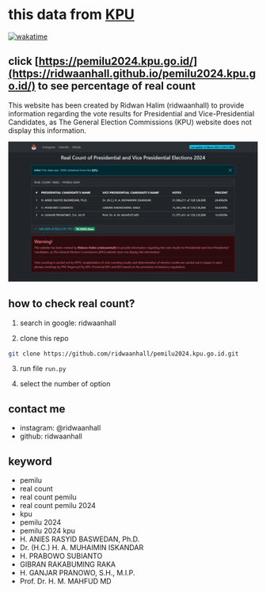 # this data from [KPU](https://pemilu2024.kpu.go.id/)

[![wakatime](https://wakatime.com/badge/user/018b799e-de53-4f7a-bb65-edc2df9f26d8/project/018da7b7-99cb-467c-b130-86ce7afc934c.svg)](https://wakatime.com/badge/user/018b799e-de53-4f7a-bb65-edc2df9f26d8/project/018da7b7-99cb-467c-b130-86ce7afc934c)

## click [https://pemilu2024.kpu.go.id/](https://ridwaanhall.github.io/pemilu2024.kpu.go.id/) to see percentage of real count

This website has been created by Ridwan Halim (ridwaanhall) to provide information regarding the vote results for Presidential and Vice-Presidential Candidates, as The General Election Commissions (KPU) website does not display this information.

![pemilu2024.kpu.go.id.png](image/pemilu2024.kpu.go.id.png)

## how to check real count?

1. search in google: ridwaanhall

2. clone this repo

```bash
git clone https://github.com/ridwaanhall/pemilu2024.kpu.go.id.git
```

3. run file `run.py`

4. select the number of option

## contact me

- instagram: @ridwaanhall
- github: ridwaanhall

## keyword

- pemilu
- real count
- real count pemilu
- real count pemilu 2024
- kpu
- pemilu 2024
- pemilu 2024 kpu
- H. ANIES RASYID BASWEDAN, Ph.D.
- Dr. (H.C.) H. A. MUHAIMIN ISKANDAR
- H. PRABOWO SUBIANTO
- GIBRAN RAKABUMING RAKA
- H. GANJAR PRANOWO, S.H., M.I.P.
- Prof. Dr. H. M. MAHFUD MD
